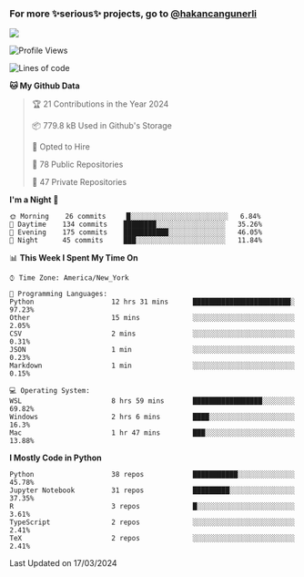 ### For more ✨serious✨ projects, go to [@hakancangunerli](https://github.com/hakancangunerli)

![](https://github-readme-stats.vercel.app/api/top-langs/?username=hakancangunerli&layout=compact&hide=jupyter%20notebook,tex,html,shell,CSS,Ruby,Makefile,EmberScript,MATLAB,C&langs_count=6&exclude_repo=2015-csharp,gt_code,gsu_code,uga_code,uga_robotics)

<!--START_SECTION:waka-->
![Profile Views](http://img.shields.io/badge/Profile%20Views-0-blue)

![Lines of code](https://img.shields.io/badge/From%20Hello%20World%20I%27ve%20Written-481501%20lines%20of%20code-blue)

**🐱 My Github Data** 

> 🏆 21 Contributions in the Year 2024
 > 
> 📦 779.8 kB Used in Github's Storage 
 > 
> 💼 Opted to Hire
 > 
> 📜 78 Public Repositories 
 > 
> 🔑 47 Private Repositories  
 > 
**I'm a Night 🦉** 

```text
🌞 Morning    26 commits     █░░░░░░░░░░░░░░░░░░░░░░░░   6.84% 
🌆 Daytime    134 commits    ████████░░░░░░░░░░░░░░░░░   35.26% 
🌃 Evening    175 commits    ███████████░░░░░░░░░░░░░░   46.05% 
🌙 Night      45 commits     ███░░░░░░░░░░░░░░░░░░░░░░   11.84%

```


📊 **This Week I Spent My Time On** 

```text
⌚︎ Time Zone: America/New_York

💬 Programming Languages: 
Python                   12 hrs 31 mins      ████████████████████████░   97.23% 
Other                    15 mins             ░░░░░░░░░░░░░░░░░░░░░░░░░   2.05% 
CSV                      2 mins              ░░░░░░░░░░░░░░░░░░░░░░░░░   0.31% 
JSON                     1 min               ░░░░░░░░░░░░░░░░░░░░░░░░░   0.23% 
Markdown                 1 min               ░░░░░░░░░░░░░░░░░░░░░░░░░   0.15%

💻 Operating System: 
WSL                      8 hrs 59 mins       █████████████████░░░░░░░░   69.82% 
Windows                  2 hrs 6 mins        ████░░░░░░░░░░░░░░░░░░░░░   16.3% 
Mac                      1 hr 47 mins        ███░░░░░░░░░░░░░░░░░░░░░░   13.88%

```

**I Mostly Code in Python** 

```text
Python                   38 repos            ███████████░░░░░░░░░░░░░░   45.78% 
Jupyter Notebook         31 repos            █████████░░░░░░░░░░░░░░░░   37.35% 
R                        3 repos             █░░░░░░░░░░░░░░░░░░░░░░░░   3.61% 
TypeScript               2 repos             ░░░░░░░░░░░░░░░░░░░░░░░░░   2.41% 
TeX                      2 repos             ░░░░░░░░░░░░░░░░░░░░░░░░░   2.41%

```



 Last Updated on 17/03/2024
<!--END_SECTION:waka-->


